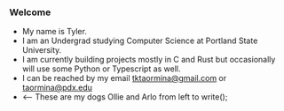 ### Welcome 

- My name is Tyler.
- I am an Undergrad studying Computer Science at Portland State University.
- I am currently building projects mostly in C and Rust but occasionally will use some Python or Typescript as well. 
- I can be reached by my email tktaormina@gmail.com or taormina@pdx.edu
- <-- These are my dogs Ollie and Arlo from left to write();
<!--
**till-t/till-t** is a ✨ _special_ ✨ repository because its `README.md` (this file) appears on your GitHub profile.

Here are some ideas to get you started:

- 🔭 I’m currently working on ...
- 🌱 I’m currently learning ...
- 👯 I’m looking to collaborate on ...
- 🤔 I’m looking for help with ...
- 💬 Ask me about ...
- 📫 How to reach me: ...
- 😄 Pronouns: ...
- ⚡ Fun fact: ...
-->
